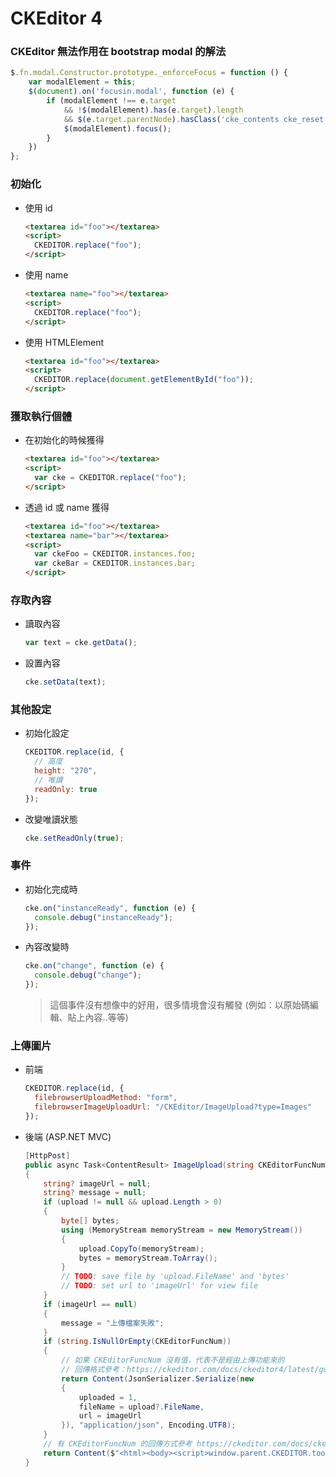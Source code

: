 # CKEditor 4

### CKEditor 無法作用在 bootstrap modal 的解法

``` js
$.fn.modal.Constructor.prototype._enforceFocus = function () {
    var modalElement = this;
    $(document).on('focusin.modal', function (e) {
        if (modalElement !== e.target
            && !$(modalElement).has(e.target).length
            && $(e.target.parentNode).hasClass('cke_contents cke_reset')) {
            $(modalElement).focus();
        }
    })
};
```

### 初始化

- 使用 id  
  ``` html
  <textarea id="foo"></textarea>
  <script>
    CKEDITOR.replace("foo");
  </script>
  ```
- 使用 name
  ``` html
  <textarea name="foo"></textarea>
  <script>
    CKEDITOR.replace("foo");
  </script>
  ```
- 使用 HTMLElement
  ``` html
  <textarea id="foo"></textarea>
  <script>
    CKEDITOR.replace(document.getElementById("foo"));
  </script>
  ```
  
### 獲取執行個體

- 在初始化的時候獲得
  ``` html
  <textarea id="foo"></textarea>
  <script>
    var cke = CKEDITOR.replace("foo");
  </script>
  ```
- 透過 id 或 name 獲得
  ``` html
  <textarea id="foo"></textarea>
  <textarea name="bar"></textarea>
  <script>
    var ckeFoo = CKEDITOR.instances.foo;
    var ckeBar = CKEDITOR.instances.bar;
  </script>
  ```
  
### 存取內容

- 讀取內容
  ``` js
  var text = cke.getData();
  ```
- 設置內容
  ``` js
  cke.setData(text);
  ```
  
### 其他設定

- 初始化設定
  ``` js
  CKEDITOR.replace(id, {
    // 高度
    height: "270",
    // 唯讀
    readOnly: true
  });
  ```
- 改變唯讀狀態
  ``` js
  cke.setReadOnly(true);
  ```
  
### 事件

- 初始化完成時
  ``` js
  cke.on("instanceReady", function (e) {
    console.debug("instanceReady");
  });
  ```
- 內容改變時
  ``` js
  cke.on("change", function (e) {
    console.debug("change");
  });
  ```
  > 這個事件沒有想像中的好用，很多情境會沒有觸發 (例如：以原始碼編輯、貼上內容..等等)
  
### 上傳圖片

- 前端
  ``` js
  CKEDITOR.replace(id, {
    filebrowserUploadMethod: "form",
    filebrowserImageUploadUrl: "/CKEditor/ImageUpload?type=Images"
  });
  ```
- 後端 (ASP.NET MVC)
  ``` cs
  [HttpPost]
  public async Task<ContentResult> ImageUpload(string CKEditorFuncNum, IFormFile upload)
  {
      string? imageUrl = null;
      string? message = null;
      if (upload != null && upload.Length > 0)
      {
          byte[] bytes;
          using (MemoryStream memoryStream = new MemoryStream())
          {
              upload.CopyTo(memoryStream);
              bytes = memoryStream.ToArray();
          }
          // TODO: save file by 'upload.FileName' and 'bytes'
          // TODO: set url to 'imageUrl' for view file
      }
      if (imageUrl == null)
      {
          message = "上傳檔案失敗";
      }
      if (string.IsNullOrEmpty(CKEditorFuncNum))
      {
          // 如果 CKEditorFuncNum 沒有值，代表不是經由上傳功能來的
          // 回傳格式參考：https://ckeditor.com/docs/ckeditor4/latest/guide/dev_file_upload.html#response-file-uploaded-successfully
          return Content(JsonSerializer.Serialize(new
          {
              uploaded = 1,
              fileName = upload?.FileName,
              url = imageUrl
          }), "application/json", Encoding.UTF8);
      }
      // 有 CKEditorFuncNum 的回傳方式參考 https://ckeditor.com/docs/ckeditor4/latest/guide/dev_file_browser_api.html#passing-the-url-of-the-selected-file
      return Content($"<html><body><script>window.parent.CKEDITOR.tools.callFunction({CKEditorFuncNum}, {JsonSerializer.Serialize(imageUrl)}, {JsonSerializer.Serialize(message)});</script></body></html>", "text/html", Encoding.UTF8);
  }
  ```